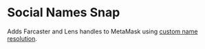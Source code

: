 # Social Names Snap

Adds Farcaster and Lens handles to MetaMask using [custom name resolution](https://docs.metamask.io/snaps/features/custom-name-resolution/). 
